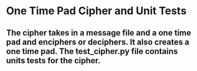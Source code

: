 # One Time Pad Cipher and Unit Tests

## The cipher takes in a message file and a one time pad and enciphers or deciphers. It also creates a one time pad. The test_cipher.py file contains units tests for the cipher.